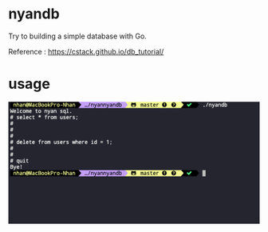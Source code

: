 # nyandb
Try to building a simple database with Go.

Reference : 
https://cstack.github.io/db_tutorial/

# usage

![images](./images/screenshot.png)
